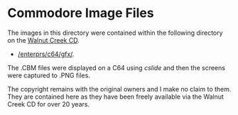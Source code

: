 # Commodore Image Files

The images in this directory were contained within the following directory on the [Walnut Creek CD](http://www.classiccmp.org/cpmarchives/ftp.php?b=cpm/Software/WalnutCD/).
* [/enterprs/c64/gfx/](http://www.classiccmp.org/cpmarchives/ftp.php?b=cpm/Software/WalnutCD/enterprs/c64/gfx/).

The .CBM files were displayed on a C64 using _cslide_ and then the screens were captured to .PNG files.

The copyright remains with the original owners and I make no claim to them.  They are contained here as they have been freely available via the Walnut Creek CD for over 20 years.
